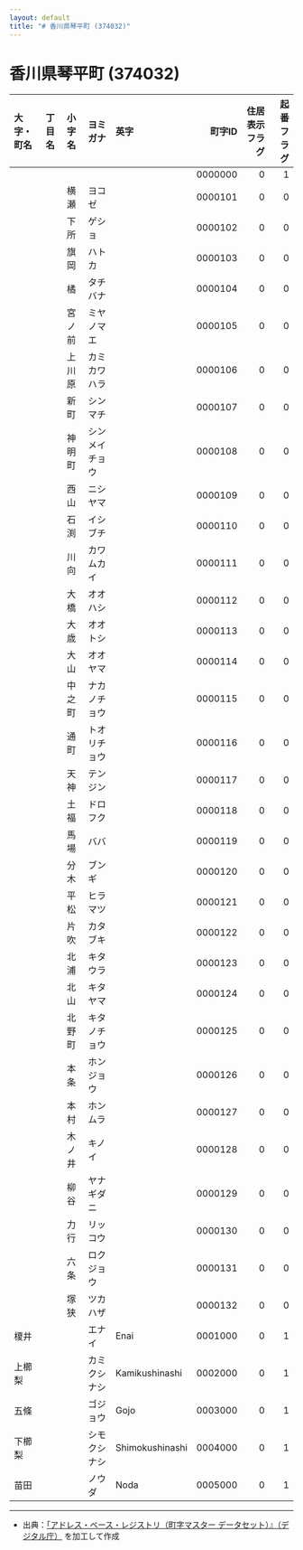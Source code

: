 ```yaml
---
layout: default
title: "# 香川県琴平町 (374032)"
---
```


# 香川県琴平町 (374032)

| 大字・町名 | 丁目名 | 小字名 | ヨミガナ | 英字 | 町字ID | 住居表示フラグ | 起番フラグ |
|:--------|:------|:------|:-----------------|:---------------------|--------:|----------:|--------:|
|  |  |  |  |  | 0000000 | 0 | 1 |
|  |  | 横瀬 | ヨコゼ |  | 0000101 | 0 | 0 |
|  |  | 下所 | ゲショ |  | 0000102 | 0 | 0 |
|  |  | 旗岡 | ハトカ |  | 0000103 | 0 | 0 |
|  |  | 橘 | タチバナ |  | 0000104 | 0 | 0 |
|  |  | 宮ノ前 | ミヤノマエ |  | 0000105 | 0 | 0 |
|  |  | 上川原 | カミカワハラ |  | 0000106 | 0 | 0 |
|  |  | 新町 | シンマチ |  | 0000107 | 0 | 0 |
|  |  | 神明町 | シンメイチョウ |  | 0000108 | 0 | 0 |
|  |  | 西山 | ニシヤマ |  | 0000109 | 0 | 0 |
|  |  | 石渕 | イシブチ |  | 0000110 | 0 | 0 |
|  |  | 川向 | カワムカイ |  | 0000111 | 0 | 0 |
|  |  | 大橋 | オオハシ |  | 0000112 | 0 | 0 |
|  |  | 大歳 | オオトシ |  | 0000113 | 0 | 0 |
|  |  | 大山 | オオヤマ |  | 0000114 | 0 | 0 |
|  |  | 中之町 | ナカノチョウ |  | 0000115 | 0 | 0 |
|  |  | 通町 | トオリチョウ |  | 0000116 | 0 | 0 |
|  |  | 天神 | テンジン |  | 0000117 | 0 | 0 |
|  |  | 土福 | ドロフク |  | 0000118 | 0 | 0 |
|  |  | 馬場 | ババ |  | 0000119 | 0 | 0 |
|  |  | 分木 | ブンギ |  | 0000120 | 0 | 0 |
|  |  | 平松 | ヒラマツ |  | 0000121 | 0 | 0 |
|  |  | 片吹 | カタブキ |  | 0000122 | 0 | 0 |
|  |  | 北浦 | キタウラ |  | 0000123 | 0 | 0 |
|  |  | 北山 | キタヤマ |  | 0000124 | 0 | 0 |
|  |  | 北野町 | キタノチョウ |  | 0000125 | 0 | 0 |
|  |  | 本条 | ホンジョウ |  | 0000126 | 0 | 0 |
|  |  | 本村 | ホンムラ |  | 0000127 | 0 | 0 |
|  |  | 木ノ井 | キノイ |  | 0000128 | 0 | 0 |
|  |  | 柳谷 | ヤナギダニ |  | 0000129 | 0 | 0 |
|  |  | 力行 | リッコウ |  | 0000130 | 0 | 0 |
|  |  | 六条 | ロクジョウ |  | 0000131 | 0 | 0 |
|  |  | 塚狭 | ツカハザ |  | 0000132 | 0 | 0 |
| 榎井 |  |  | エナイ | Enai | 0001000 | 0 | 1 |
| 上櫛梨 |  |  | カミクシナシ | Kamikushinashi | 0002000 | 0 | 1 |
| 五條 |  |  | ゴジョウ | Gojo | 0003000 | 0 | 1 |
| 下櫛梨 |  |  | シモクシナシ | Shimokushinashi | 0004000 | 0 | 1 |
| 苗田 |  |  | ノウダ | Noda | 0005000 | 0 | 1 |

---

- 出典：[「アドレス・ベース・レジストリ（町字マスター データセット）』（デジタル庁）](https://www.digital.go.jp/policies/base_registry_address/) を加工して作成